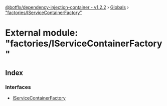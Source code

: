 [@botflx/dependency-injection-container - v1.2.2](../README.md) › [Globals](../globals.md) › ["factories/IServiceContainerFactory"](_factories_iservicecontainerfactory_.md)

# External module: "factories/IServiceContainerFactory"

## Index

### Interfaces

* [IServiceContainerFactory](../interfaces/_factories_iservicecontainerfactory_.iservicecontainerfactory.md)
